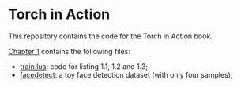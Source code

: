 # Torch in Action

This repository contains the code for the Torch in Action book. 

[Chapter 1](01-Meeting-Torch) contains the following files:
 * [train.lua](01-Meeting-Torch/train.lua): code for listing 1.1, 1.2 and 1.3;
 * [facedetect](01-Meeting-Torch/facedetect): a toy face detection dataset (with only four samples);
 
